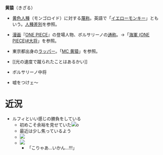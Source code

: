 **黄猿**（きざる）

- [黄色人種](https://ja.wikipedia.org/wiki/%E9%BB%84%E8%89%B2%E4%BA%BA%E7%A8%AE "黄色人種")（モンゴロイド）に対する[蔑称](https://ja.wikipedia.org/wiki/%E8%94%91%E7%A7%B0 "蔑称")。英語で「[イエローモンキー](https://ja.wikipedia.org/wiki/%E3%82%A4%E3%82%A8%E3%83%AD%E3%83%BC%E3%83%A2%E3%83%B3%E3%82%AD%E3%83%BC "イエローモンキー")」ともいう。[人種差別](https://ja.wikipedia.org/wiki/%E4%BA%BA%E7%A8%AE%E5%B7%AE%E5%88%A5 "人種差別")を参照。
- [漫画](https://ja.wikipedia.org/wiki/%E6%BC%AB%E7%94%BB "漫画")『[ONE PIECE](https://ja.wikipedia.org/wiki/ONE_PIECE "ONE PIECE")』の登場人物、ボルサリーノの[通称](https://ja.wikipedia.org/wiki/%E9%80%9A%E7%A7%B0 "通称")。→「[海軍 (ONE PIECE)#大将](https://ja.wikipedia.org/wiki/%E6%B5%B7%E8%BB%8D_(ONE_PIECE)#%E5%A4%A7%E5%B0%86 "海軍 (ONE PIECE)")」を参照。
- 東京都出身の[ラッパー](https://ja.wikipedia.org/wiki/%E3%83%A9%E3%83%83%E3%83%91%E3%83%BC "ラッパー")。「[MC 黄猿](https://ja.wikipedia.org/wiki/MC_%E9%BB%84%E7%8C%BF "MC 黄猿")」を参照。

- [[光の速度で蹴られたことはあるかい]]
- ボルサリーノ中将
- 嘘をつけェ〜






# 近況
- ルフィといい感じの勝負をしている
	- 初めこそ余裕を見せていた![](https://nandemoichiran.com/wp-content/uploads/2023/10/590d17ecc2f16b6964bff0d0632ad155.jpg)o
	- 最近は少し焦っているよう
	- ![](https://spoilerplus.net/wp-content/uploads/2023/09/%E3%83%AF%E3%83%B3%E3%83%94%E3%83%BC%E3%82%B91092%E8%A9%B1%E8%80%83%E5%AF%9F-2.jpg)
	- ![](https://stat.ameba.jp/user_images/20231009/20/nikaidoukimiteru/1b/2f/j/o0436040715348809504.jpg?cpd=654)
		- 「こりゃあ...いかん...!!!」